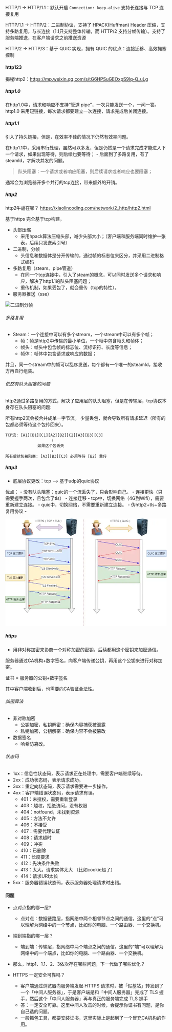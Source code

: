 
HTTP/1 -> HTTP/1.1：默认开启 `Connection: keep-alive` 支持长连接与 TCP 连接复用

HTTP/1.1 -> HTTP/2：二进制协议，支持了 HPACK(Huffman) Header 压缩，支持多路复用，与长连接（1.1只支持整体传输，而 HTTP/2 支持分帧传输）。支持了服务端推送，在客户端请求之前推送资源

HTTP/2 -> HTTP/3：基于 QUIC 实现，拥有 QUIC 的优点：连接迁移、高效拥塞控制


#### http123

揭秘http2：<https://mp.weixin.qq.com/s/tG6HPSuGEOxpS9lq-Q_uLg>

##### http1.0
在http1.0中，请求和响应不支持“管道 pipe”，一次只能发送一个，一问一答。
http1.0 采用短链接，每次请求都要建立一次连接，请求完成后关闭连接。


##### http1.1

引入了持久链接，但是，在效率不佳的情况下仍然有效率问题。

在http1.1中，采用串行处理，虽然可以多发，但是仍然是一个请求完成才能进入下一个请求，如果出现等待，则后续也要等待；
    - 后面到了多路复用，有了steamId，才解决并发的问题。
> 队头阻塞：一个请求或者响应阻塞，则后续请求或者响应也要阻塞；

通常会为浏览器开多个并行的tcp连接，带来额外的开销。

##### http2
http2牛逼在哪？ <https://xiaolincoding.com/network/2_http/http2.html>

基于https
完全基于tcp构建，
- 头部压缩
    - 采用hpack算法压缩头部，减少头部大小；（客户端和服务端同时维护一张表，后续只发送索引号）
- 二进制，分帧
    - 头信息和数据体是分开传输的，通过帧的标志位来区分，并采用二进制格式编码
- 多路复用（steam、pipe管道）
    - 在同一个tcp连接中，引入了steam的概念，可以同时发送多个请求和响应，解决了http1.1的队头阻塞问题；
    - 重传机制，如果丢包了，就会重传（tcp的特性）。
- 服务器推送（sse）

![二进制分帧](https://cdn.xiaolincoding.com/gh/xiaolincoder/ImageHost/%E8%AE%A1%E7%AE%97%E6%9C%BA%E7%BD%91%E7%BB%9C/http2/%E4%BA%8C%E8%BF%9B%E5%88%B6%E5%B8%A7.png)

###### 多路复用

- Steam：一个连接中可以有多个stream，一个stream中可以有多个帧；
    - 帧：帧是http2中传输的最小单位，一个帧中包含帧头和帧体；
    - 帧头：帧头中包含帧的标志位、流标识符、长度等信息；
    - 帧体：帧体中包含请求或响应的数据；

并且，同一个stream中的帧可以乱序发送，每个都有一个唯一的steamId，接收方再自行组装。

###### 依然有队头阻塞的问题
http2通过多路复用的方式，解决了应用层的队头阻塞，但是在传输层，tcp协议本身存在队头阻塞的问题: 

所有http2流会被合并成单一字节流。
少量丢包，就会导致所有请求延迟（所有的包都必须等待这个包传回来）。
```text
TCP流: [A1][B1][C1][A2][B2][C2][A3][B3][C3]
                    ↑
              如果这个包丢失
                    ↓
所有后续包被阻塞: [A3][B3][C3] 必须等待 [B2] 重传
```


##### http3

- 底层协议更改：tcp ——> 基于udp的quic协议

优点：
    - 没有队头阻塞：quic的一个流丢失了，只会影响自己。
    - 连接更快（只需要握手两次，且包含了tls）
    - 连接迁移
        - tcp中，切换网络（4G到Wifi），需要重新建立连接。
        - quic中，切换网络，不需要重新建立连接。
    - 伪http2+tls+多路复用协议
    - 

![http3](./image2.png)

##### https
- 用非对称加密来协商一个对称加密的密钥，后续都用这个密钥来加密通信。

服务器通过CA机构+数字签名，向客户端传递公钥，再用这个公钥来进行对称加密。

证书 = 服务器的公钥+数字签名

其中客户端收到后，也需要向CA验证合法性。

###### 加密算法
- 非对称加密
    - 公钥加密，私钥解密：确保内容捕获被泄露
    - 私钥加密，公钥解密：确保内容不会被篡改
- 数据签名
    - 哈希防篡改。

###### 状态码
- 1xx：信息性状态码，表示请求正在处理中，需要客户端继续等待。
- 2xx：成功状态码，表示请求成功。
- 3xx：重定向状态码，表示请求需要进一步操作。
- 4xx：客户端错误状态码，表示请求有误。
    - 401：未授权，需要重新登录
    - 403：越权，拒绝访问，没有权限
    - 404：notfound，未找到资源
    - 405：方法不允许
    - 406：不接受
    - 407：需要代理认证
    - 408：请求超时
    - 409：冲突
    - 410：已删除
    - 411：长度要求
    - 412：先决条件失败
    - 413：太大。请求实体太大 （比如cookie超了）
    - 414：请求URI太长
- 5xx：服务器错误状态码，表示服务器处理请求时出错。


#### 问题
- 点对点指的哪一层?
    - 点对点：数据链路层，指网络中两个相邻节点之间的通信。这里的“点”可以理解为网络中的一个节点，比如你的电脑、一个路由器、一个交换机。
- 端到端指的哪一层？
    - 端到端：传输层，指网络中两个端点之间的通信。这里的“端”可以理解为网络中的一个端点，比如你的电脑、一个路由器、一个交换机。

- 那么，http1、1.1、2、3依次存在哪些问题，下一代做了哪些优化？

- HTTPS 一定安全可靠吗？
    - 客户端通过浏览器向服务端发起 HTTPS 请求时，被「假基站」转发到了一个「中间人服务器」，于是客户端是和「中间人服务器」完成了 TLS 握手，然后这个「中间人服务器」再与真正的服务端完成 TLS 握手
    - 答：一定安全可靠。这里中间人攻击的时候，会提示你证书有问题，是你自己选的问题。
    - 一般抓包工具，都要安装证书，这里实际上是起到了一个冒充CA机构的作用。